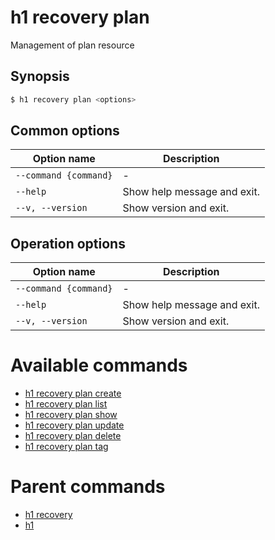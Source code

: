 
# h1 recovery plan

Management of plan resource

## Synopsis

```bash
$ h1 recovery plan <options>
```

## Common options

| Option name               | Description                 |
| ------------------------- | --------------------------- |
| ```--command {command}``` | -                           |
| ```--help```              | Show help message and exit. |
| ```--v, --version```      | Show version and exit.      |

## Operation options

| Option name               | Description                 |
| ------------------------- | --------------------------- |
| ```--command {command}``` | -                           |
| ```--help```              | Show help message and exit. |
| ```--v, --version```      | Show version and exit.      |

# Available commands

* [h1 recovery plan create](./create/README.md)
* [h1 recovery plan list](./list/README.md)
* [h1 recovery plan show](./show/README.md)
* [h1 recovery plan update](./update/README.md)
* [h1 recovery plan delete](./delete/README.md)
* [h1 recovery plan tag](./tag/README.md)

# Parent commands

* [h1 recovery](./../README.md)
* [h1](./../../README.md)
